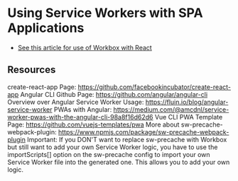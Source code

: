 # Using Service Workers with SPA Applications

- [See this article for use of Workbox with React](https://medium.com/@chinmaya.cp/custom-service-worker-in-cra-create-react-app-3b401d24b875)

## Resources

create-react-app Page: https://github.com/facebookincubator/create-react-app
Angular CLI Github Page: https://github.com/angular/angular-cli
Overview over Angular Service Worker Usage: https://fluin.io/blog/angular-service-worker
PWAs with Angular: https://medium.com/@amcdnl/service-worker-pwas-with-the-angular-cli-98a8f16d62d6
Vue CLI PWA Template Page: https://github.com/vuejs-templates/pwa
More about sw-precache-webpack-plugin: https://www.npmjs.com/package/sw-precache-webpack-plugin
Important: If you DON'T want to replace sw-precache with Workbox but still want to add your own Service Worker logic, you have to use the importScripts[] option on the sw-precache config to import your own Service Worker file into the generated one. This allows you to add your own logic.
